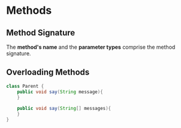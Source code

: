 # Methods

## Method Signature

The **method's name** and the **parameter types** comprise the method signature.

## Overloading Methods

```java
class Parent {
    public void say(String message){
    }
    
    public void say(String[] messages){
    }
}
```

